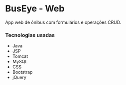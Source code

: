 # BusEye - Web

App web de ônibus com formulários e operações CRUD.

### Tecnologias usadas

- Java
- JSP
- Tomcat
- MySQL
- CSS
- Bootstrap
- jQuery
